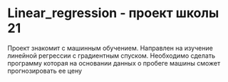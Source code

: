 
# Linear_regression - проект школы 21

Проект знакомит с машинным обучением. Направлен на изучение линейной регрессии с градиентным спуском. 
Необходимо сделать программу которая на основании данных о пробеге машины сможет прогнозировать ее цену

